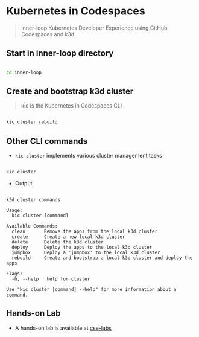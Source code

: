 # Kubernetes in Codespaces

> Inner-loop Kubernetes Developer Experience using GitHub Codespaces and k3d

## Start in inner-loop directory

```bash

cd inner-loop

```

## Create and bootstrap k3d cluster

> kic is the Kubernetes in Codespaces CLI

```bash

kic cluster rebuild

```

## Other CLI commands

- `kic cluster` implements various cluster management tasks

```bash

kic cluster

```

- Output

```text

k3d cluster commands

Usage:
  kic cluster [command]

Available Commands:
  clean       Remove the apps from the local k3d cluster
  create      Create a new local k3d cluster
  delete      Delete the k3d cluster
  deploy      Deploy the apps to the local k3d cluster
  jumpbox     Deploy a 'jumpbox' to the local k3d cluster
  rebuild     Create and bootstrap a local k3d cluster and deploy the apps

Flags:
  -h, --help   help for cluster

Use "kic cluster [command] --help" for more information about a command.

```

## Hands-on Lab

- A hands-on lab is available at [cse-labs](https://github.com/cse-labs/kubernetes-in-codespaces)
